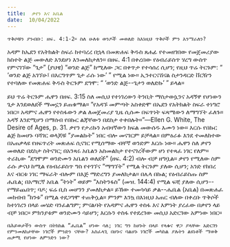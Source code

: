 ```yaml
---
title:  ቃየን እና አቤል
date:  10/04/2022
---
```


`ጥቅሶቹን ያንብቡ: ዘፍ. 4:1-2። ስለ ሁለቱ ወንዶች መወለድ ከእነዚህ ጥቅሶች ምን እንማራለን?`

አዳም ከኤደን የአትክልት ስፍራ ከተባረረ በኋላ በመጽሐፍ ቅዱስ ጸሐፊ የተመዘገበው የመጀመሪያው ክስተት ልጅ መውለድ እንደሆነ እንመለከታለን። በዘፍ. 4:1 በቀረበው የዕብራይስጥ ሃረግ ውስጥ የምናገኘው “ጌታ” (ያህዌ) “ወንድ ልጅ” ከሚለው ጋር በቀጥታ የተሳሰረ ሲሆን; የዚህ ጥሬ ትርጉም: “ ‘ወንድ ልጅ አገኘሁ፤ በእርግጥም ጌታ ራሱ ነው’ ” የሚል ነው። ኢንተርናሽናል ስታንዳርድ ቨርዥን የተባለው የመጽሐፍ ቅዱስ ትርጉም ደግሞ: “ ‘ወንድ ልጅ--ጌታን ወለድኩ’ ” ይላል።

ይህ ጥሬ ትርጉም ሔዋን በዘፍ. 3:15 ስለ መሲህ የተነገረውን ትንቢት ማስታወሷንና አዳኝዋ የሆነውን ጌታ እንደወለደች ማመኗን ይጠቁማል። “የአዳኙ መምጣት አስቀድሞ በኤደን የአትክልት ስፍራ ተነግሮ ነበር። አዳምና ሔዋን የተስፋውን ቃል ለመጀመሪያ ጊዜ ሲሰሙ በፍጥነት ፍጻሜውን ለማግኘት ፈለጉ። አዳኝ እንደሚሆን በማሰብ የበኩር ልጃቸውን በደስታ ተቀበሉት።”—Ellen G. White, The Desire of Ages, p. 31. ቃየን የታሪኩን አብዛኛውን ክፍል መውሰዱ እሙን ነው። እርሱ የበኩር ልጅ ከመሆኑ ባሻገር ወላጆቹ “ያመልኩት” ነበር ብሎ መናገርም ይቻላል። በምዕራፉ እንደ ተመለከተው በአጠቃላዩ የዘፍጥረት መጽሐፍ ሲናገር የሚሰማው ብቸኛ ወንድም እርሱ ነው። ሔዋን ስለ ቃየን መወለድ በደስታ ስትናገር; በአንጻሩ አቤልን አስመልክታ የተናገረችውም ሆነ የተጻፈ ነገር የለም። ተራኪው “ደግሞም ወንድሙን አቤልን ወለደች” (ዘፍ. 4:2) ብሎ ብቻ ዘግቧል። ቃየን የሚለው ስም ራሱ ቃናህ ከሚል የዕብራይስጥ ግስ የተገኘና “ማግኘት” የሚል ትርጉም ያለው ሲሆን; አንድ የከበረ እና ብርቱ ነገር ማፍራት ብሎም በእጅ ማድረግን ያመለክታል። በሌላ በኩል; የዕብራይስጡ ስም ሔቤል;  በአማርኛ አቤል “ትነት” ወይም “እስትንፋስ” (መዝ. 144:4) የሚል ፍቺ ያለው ሲሆን--የማይጨበጥ; ባዶ; ፍሬ ቢስ መሆንን ያመለክታል። ይኸው ተመሳሳይ ቃል--ሔቤል (አቤል) በመጽሐፈ መክብብ “ከንቱ” በሚል ተደጋግሞ ተጠቅሷል። ምንም እንኳ በእነዚህ አጠር ብለው በቀረቡ ጥቅሶች ከተነገረን በላይ መሄድ ባንፈልግም; ምናልባት የአዳምና ሔዋን ተስፋ እና እምነት ያረፈው በቃየን ላይ ብቻ ነበር። ምክንያቱም ወንድሙን ሳይሆን; እርሱን ተስፋ የተደረገው መሲህ አድርገው አምነው ነበር።

`በሕይወታችን ውስጥ በትክክል “ሔቤል” ሆነው ሳለ; ነገር ግን ከሆኑት በላይ የላቁና ዋጋ ያላቸው አድርገን የምንመለከታቸው ነገሮች ምንድን ናቸው? አስፈላጊ በሆኑና ባልሆኑ ነገሮች መካከል ያሉትን ልዩነቶች ማወቅ ጠቃሚ የሆነው ለምንድን ነው?`